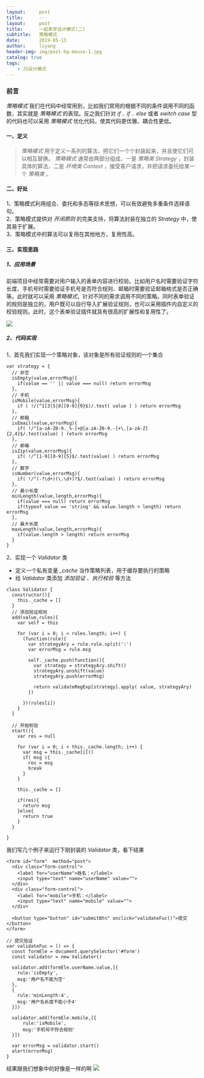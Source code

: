 ```yaml
---
layout:     post
title:      ---
layout:     post
title:      一起来学设计模式(二)
subtitle:   策略模式
date:       2019-05-13
author:     liyang
header-img: img/post-bg-mouse-1.jpg
catalog: true
tags:
    - JS设计模式
---
```


### 前言
*策略模式* 我们在代码中经常用到，比如我们常用的根据不同的条件调用不同的函数，其实就是 *策略模式* 的表现。反之我们针对 *if .. if .. else* 或者 *switch case* 型的代码也可以采用 *策略模式* 优化代码，使其代码更优雅、耦合性更低。

#### 一、定义
> *策略模式* 用于定义一系列的算法，把它们一个个封装起来，并且使它们可以相互替换。 *策略模式* 通常由两部分组成，一是 *策略类 Strategy*  ，封装具体的算法，二是 *环境类 Context* ，接受客户请求，并把请求委托给某一个 *策略类* 。


#### 二、好处
1、策略模式利用组合、委托和多态等技术思想，可以有效避免多重条件选择语句。<br/>
2、策略模式提供对 *开闭原则* 的完美支持，将算法封装在独立的 *Strategy* 中，使其易于扩展。<br/>
3、策略模式中的算法可以复用在其他地方，复用性高。


#### 三、实现思路
##### 1、应用场景
前端项目中经常需要对用户输入的表单内容进行校验。比如用户名时需要验证字符长度、手机号时需要验证手机号是否符合规则、邮箱时需要验证邮箱格式是否正确等。此时就可以采用 *策略模式*，针对不同的需求调用不同的策略。同时表单验证的规则是独立的，用户既可以自行导入扩展验证规则，也可以采用插件内自定义的校验规则。此时，这个表单验证插件就具有很高的扩展性和复用性了。

![](http://dev.fenzhitech.com/res/2ef5c3b85b03a6edb567b279bbe346d1.png)

##### 2、代码实现
1、首先我们实现一个策略对象，该对象是所有验证规则的一个集合

```
var strategy = {
  // 非空
  isEmpty(value,errorMsg){
    if(value == '' || value === null) return errorMsg
  },
  // 手机
  isMobile(value,errorMsg){
    if ( !/(^1[3|5|8][0-9]{9}$)/.test( value ) ) return errorMsg
  },
  // 邮箱
  isEmail(value,errorMsg){
    if( !/^[a-zA-Z0-9._%-]+@[a-zA-Z0-9.-]+\.[a-zA-Z]{2,4}$/.test(value) ) return errorMsg
  },
  // 邮编
  isZip(value,errorMsg){
    if( !/^[1-9][0-9]{5}$/.test(value) ) return errorMsg
  },
  // 数字
  isNumber(value,errorMsg){
    if( !/^(-?\d+)(\.\d+)?$/.test(value) ) return errorMsg
  },
  // 最小长度
  minLength(value,length,errorMsg){
    if(value === null) return errorMsg
    if(typeof value == 'string' && value.length < length) return errorMsg
  },
  // 最大长度
  maxLength(value,length,errorMsg){
    if(value.length > length) return errorMsg
  }
}

```

2、实现一个 *Validator* 类

* 定义一个私有变量 *_cache* 当作策略列表，用于缓存要执行的策略
* 给 *Validator* 类添加 *添加验证* 、*执行校验* 等方法

```
class Validator {
  constructor(){
    this._cache = []
  }
  // 添加验证规则
  add(value,rules){
    var self = this

    for (var i = 0; i < rules.length; i++) {
      (function(rule){
        var strategyAry = rule.rule.split(':')
        var errorMsg = rule.msg

        self._cache.push(function(){
          var strategy = strategyAry.shift()
          strategyAry.unshift(value)
          strategyAry.push(errorMsg)

          return validateRegExp[strategy].apply( value, strategyAry)
        })

      })(rules[i])
    }
  }

  // 开始校验
  start(){
    var res = null

    for (var i = 0; i < this._cache.length; i++) {
      var msg = this._cache[i]()
      if( msg ){
        res = msg
        break
      }
    }

    this._cache = []

    if(res){
      return msg
    }else{
      return true
    }
  }

}

```

我们写几个例子来运行下刚封装的 *Validator* 类，看下结果

```
<form id="form"  method="post">
  <div class="form-control">
    <label for="userName">姓名：</label>
    <input type="text" name="userName" value="">
  </div>
  <div class="form-control">
    <label for="mobile">手机：</label>
    <input type="text" name="mobile" value="">
  </div>

  <button type="button" id="submitBtn" onclick="validateFuc()">提交</button>
</form>

// 提交验证
var validateFuc = () => {
  const formEle = document.querySelector('#form')
  const validator = new Validator()

  validator.add(formEle.userName.value,[{
    rule:'isEmpty',
    msg:'用户名不能为空'
  },
  {
    rule:'minLength:4',
    msg:'用户名长度不能小于4'
  }])

  validator.add(formEle.mobile,[{
      rule:'isMobile',
      msg:'手机号不符合规则'
  }])

  var errorMsg = validator.start()
  alert(errorMsg)
}

```

结果跟我们想象中的好像是一样的啊
![](http://dev.fenzhitech.com/res/3ff7972d81874d16b4cfda1c3754418e.gif)
